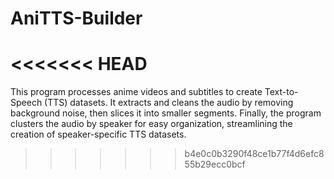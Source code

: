 # AniTTS-Builder
<<<<<<< HEAD
=======
This program processes anime videos and subtitles to create Text-to-Speech (TTS) datasets. It extracts and cleans the audio by removing background noise, then slices it into smaller segments. Finally, the program clusters the audio by speaker for easy organization, streamlining the creation of speaker-specific TTS datasets.
>>>>>>> b4e0c0b3290f48ce1b77f4d6efc855b29ecc0bcf
